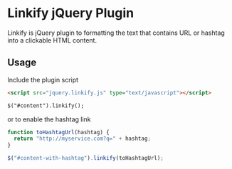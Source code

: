 # Linkify jQuery Plugin

Linkify is jQuery plugin to formatting the text that contains URL or hashtag into a clickable HTML content.

## Usage

Include the plugin script

``` html
<script src="jquery.linkify.js" type="text/javascript"></script>
```

``` html
$("#content").linkify();
```
  
or to enable the hashtag link

``` js
function toHashtagUrl(hashtag) {
  return "http://myservice.com?q=" + hashtag;
}

$("#content-with-hashtag").linkify(toHashtagUrl);
```